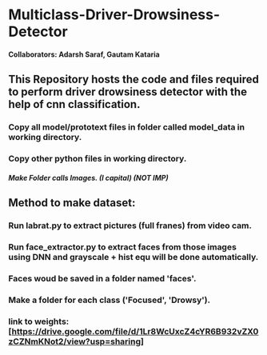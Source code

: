 # Multiclass-Driver-Drowsiness-Detector
#### Collaborators: Adarsh Saraf, Gautam Kataria
## This Repository hosts the code and files required to perform driver drowsiness detector with the help of cnn classification.


### Copy all model/prototext files in folder called model_data in working directory.
### Copy other python files in working directory.
##### Make Folder calls Images. (I capital) (NOT IMP)


## Method to make dataset:
### Run labrat.py to extract pictures (full franes) from video cam.
### Run face_extractor.py to extract faces from those images using DNN and grayscale + hist equ will be done automatically.
### Faces woud be saved in a folder named 'faces'.
### Make a folder for each class ('Focused', 'Drowsy').

### link to weights: [https://drive.google.com/file/d/1Lr8WcUxcZ4cYR6B932vZX0zCZNmKNot2/view?usp=sharing]
